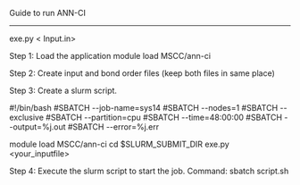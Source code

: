 Guide to run ANN-CI

---------------------------------------------------
exe.py < Input.in> 


Step 1: Load the application
module load MSCC/ann-ci

Step 2: Create input and bond order files (keep both files in same place)

Step 3: Create a slurm script.

#!/bin/bash
#SBATCH --job-name=sys14
#SBATCH --nodes=1
#SBATCH --exclusive
#SBATCH --partition=cpu
#SBATCH --time=48:00:00
#SBATCH --output=%j.out
#SBATCH --error=%j.err

module load MSCC/ann-ci
cd $SLURM_SUBMIT_DIR
exe.py <your_inputfile>  

Step 4: Execute the slurm script to start the job.
Command: sbatch script.sh
